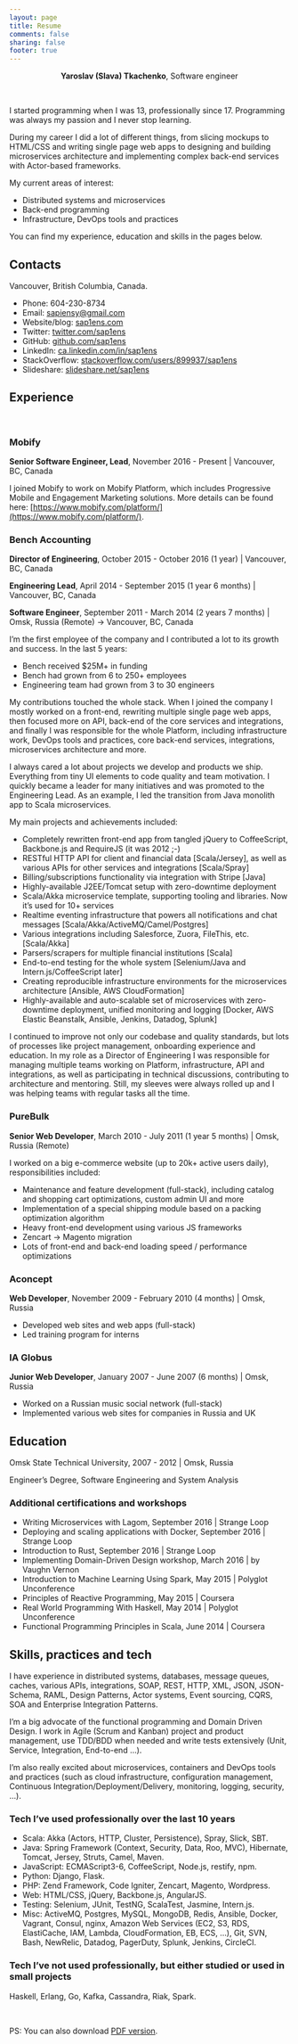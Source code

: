 ```yaml
---
layout: page
title: Resume
comments: false
sharing: false
footer: true
---
```


<center><strong>Yaroslav (Slava) Tkachenko</strong>, Software engineer</center>

&nbsp;

I started programming when I was 13, professionally since 17. Programming was always my passion and I never stop learning.

During my career I did a lot of different things, from slicing mockups to HTML/CSS and writing single page web apps to designing and building microservices architecture and implementing complex back-end services with Actor-based frameworks.

My current areas of interest:

- Distributed systems and microservices
- Back-end programming
- Infrastructure, DevOps tools and practices

You can find my experience, education and skills in the pages below.

## Contacts

Vancouver, British Columbia, Canada.

- Phone: 604-230-8734
- Email: <sapiensy@gmail.com>
- Website/blog: [sap1ens.com](http://sap1ens.com)
- Twitter: [twitter.com/sap1ens](https://twitter.com/sap1ens)
- GitHub: [github.com/sap1ens](https://github.com/sap1ens)
- LinkedIn: [ca.linkedin.com/in/sap1ens](http://ca.linkedin.com/in/sap1ens)
- StackOverflow: [stackoverflow.com/users/899937/sap1ens](http://stackoverflow.com/users/899937/sap1ens)
- Slideshare: [slideshare.net/sap1ens](http://www.slideshare.net/sap1ens)

## Experience

&nbsp;

### Mobify

**Senior Software Engineer, Lead**, November 2016 - Present | Vancouver, BC, Canada

I joined Mobify to work on Mobify Platform, which includes Progressive Mobile and Engagement Marketing solutions. More details can be found here: [https://www.mobify.com/platform/](https://www.mobify.com/platform/).

### Bench Accounting

**Director of Engineering**, October 2015 - October 2016 (1 year) | Vancouver, BC, Canada

**Engineering Lead**, April 2014 - September 2015 (1 year 6 months) | Vancouver, BC, Canada

**Software Engineer**, September 2011 - March 2014 (2 years 7 months) | Omsk, Russia (Remote) -> Vancouver, BC, Canada

I’m the first employee of the company and I contributed a lot to  its growth and success. In the last 5 years:

- Bench received $25M+ in funding
- Bench had grown from 6 to 250+ employees
- Engineering team had grown from 3 to 30 engineers

My contributions touched the whole stack. When I joined the company I mostly worked on a front-end, rewriting multiple single page web apps, then focused more on API, back-end of the core services and integrations, and finally I was responsible for the whole Platform, including infrastructure work, DevOps tools and practices, core back-end services, integrations, microservices architecture and more.

I always cared a lot about projects we develop and products we ship. Everything from tiny UI elements to code quality and team motivation. I quickly became a leader for many initiatives and was promoted to the Engineering Lead. As an example, I led the transition from Java monolith app to Scala microservices.

My main projects and achievements included:

- Completely rewritten front-end app from tangled jQuery to CoffeeScript, Backbone.js and RequireJS (it was 2012 ;-)
- RESTful HTTP API for client and financial data [Scala/Jersey], as well as various APIs for other services and integrations [Scala/Spray]
- Billing/subscriptions functionality via integration with Stripe [Java]
- Highly-available J2EE/Tomcat setup with zero-downtime deployment
- Scala/Akka microservice template, supporting tooling and libraries. Now it’s used for 10+ services
- Realtime eventing infrastructure that powers all notifications and chat messages [Scala/Akka/ActiveMQ/Camel/Postgres]
- Various integrations including Salesforce, Zuora, FileThis, etc. [Scala/Akka]
- Parsers/scrapers for multiple financial institutions [Scala]
- End-to-end testing for the whole system [Selenium/Java and Intern.js/CoffeeScript later]
- Creating reproducible infrastructure environments for the microservices architecture [Ansible, AWS CloudFormation]
- Highly-available and auto-scalable set of microservices with zero-downtime deployment, unified monitoring and logging [Docker, AWS Elastic Beanstalk, Ansible, Jenkins, Datadog, Splunk]

I continued to improve not only our codebase and quality standards, but lots of processes like project management, onboarding experience and education. In my role as a Director of Engineering I was responsible for managing multiple teams working on Platform, infrastructure, API and integrations, as well as participating in technical discussions, contributing to architecture and mentoring. Still, my sleeves were always rolled up and I was helping teams with regular tasks all the time.

### PureBulk

**Senior Web Developer**, March 2010 - July 2011 (1 year 5 months) | Omsk, Russia (Remote)

I worked on a big e-commerce website (up to 20k+ active users daily), responsibilities included:

- Maintenance and feature development (full-stack), including catalog and shopping cart optimizations, custom admin UI and more
- Implementation of a special shipping module based on a packing optimization algorithm
- Heavy front-end development using various JS frameworks
- Zencart -> Magento migration
- Lots of front-end and back-end loading speed / performance optimizations

### Aconcept

**Web Developer**, November 2009 - February 2010 (4 months) | Omsk, Russia

- Developed web sites and web apps (full-stack)
- Led training program for interns

### IA Globus

**Junior Web Developer**, January 2007 - June 2007 (6 months) | Omsk, Russia

- Worked on a Russian music social network (full-stack)
- Implemented various web sites for companies in Russia and UK

## Education

Omsk State Technical University, 2007 - 2012 | Omsk, Russia

Engineer’s Degree, Software Engineering and System Analysis

### Additional certifications and workshops

- Writing Microservices with Lagom, September 2016 | Strange Loop
- Deploying and scaling applications with Docker, September 2016 | Strange Loop
- Introduction to Rust, September 2016 | Strange Loop
- Implementing Domain-Driven Design workshop, March 2016 | by Vaughn Vernon
- Introduction to Machine Learning Using Spark, May 2015 | Polyglot Unconference
- Principles of Reactive Programming, May 2015 | Coursera
- Real World Programming With Haskell, May 2014 | Polyglot Unconference
- Functional Programming Principles in Scala, June 2014 | Coursera

## Skills, practices and tech

I have experience in distributed systems, databases, message queues, caches, various APIs, integrations, SOAP, REST, HTTP, XML, JSON, JSON-Schema, RAML, Design Patterns, Actor systems, Event sourcing, CQRS, SOA and Enterprise Integration Patterns.

I’m a big advocate of the functional programming and Domain Driven Design. I work in Agile (Scrum and Kanban) project and product management, use TDD/BDD when needed and write tests extensively (Unit, Service, Integration, End-to-end …).

I’m also really excited about microservices, containers and DevOps tools and practices (such as cloud infrastructure, configuration management, Continuous Integration/Deployment/Delivery, monitoring, logging, security, …).

### Tech I’ve used professionally over the last 10 years

- Scala: Akka (Actors, HTTP, Cluster, Persistence), Spray, Slick, SBT.
- Java: Spring Framework (Context, Security, Data, Roo, MVC), Hibernate, Tomcat, Jersey, Struts, Camel, Maven.
- JavaScript: ECMAScript3-6, CoffeeScript, Node.js, restify, npm.
- Python: Django, Flask.
- PHP: Zend Framework, Code Igniter, Zencart, Magento, Wordpress.
- Web: HTML/CSS, jQuery, Backbone.js, AngularJS.
- Testing: Selenium, JUnit, TestNG, ScalaTest, Jasmine, Intern.js.
- Misc: ActiveMQ, Postgres, MySQL, MongoDB, Redis, Ansible, Docker, Vagrant, Consul, nginx, Amazon Web Services (EC2, S3, RDS, ElastiCache, IAM, Lambda, CloudFormation, EB, ECS, …), Git, SVN, Bash, NewRelic, Datadog, PagerDuty, Splunk, Jenkins, CircleCI.

### Tech I’ve not used professionally, but either studied or used in small projects

Haskell, Erlang, Go, Kafka, Cassandra, Riak, Spark.

&nbsp;

PS: You can also download [PDF version](/files/resume-yaroslav-tkachenko.pdf).